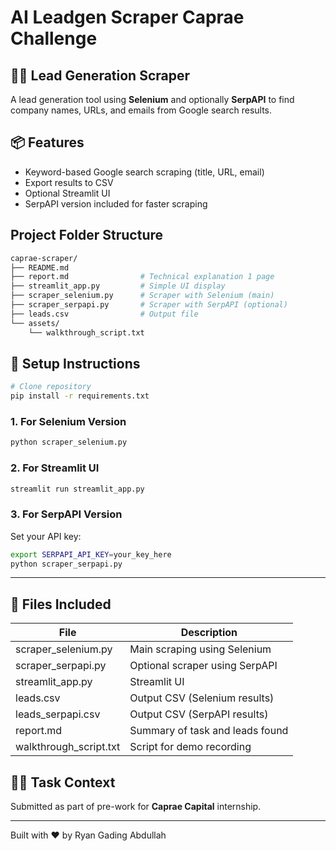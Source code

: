 # AI Leadgen Scraper Caprae Challenge

## 🕵️‍♂️ Lead Generation Scraper

A lead generation tool using **Selenium** and optionally **SerpAPI** to find company names, URLs, and emails from Google search results.

## 📦 Features

- Keyword-based Google search scraping (title, URL, email)
- Export results to CSV
- Optional Streamlit UI
- SerpAPI version included for faster scraping

## Project Folder Structure

```sh
caprae-scraper/
├── README.md
├── report.md                # Technical explanation 1 page
├── streamlit_app.py         # Simple UI display
├── scraper_selenium.py      # Scraper with Selenium (main)
├── scraper_serpapi.py       # Scraper with SerpAPI (optional)
├── leads.csv                # Output file
└── assets/
    └── walkthrough_script.txt

```

## 🚀 Setup Instructions

```bash
# Clone repository
pip install -r requirements.txt
```

### 1. For Selenium Version

```bash
python scraper_selenium.py
```

### 2. For Streamlit UI

```bash
streamlit run streamlit_app.py
```

### 3. For SerpAPI Version

Set your API key:

```bash
export SERPAPI_API_KEY=your_key_here
python scraper_serpapi.py
```

---

## 📄 Files Included

| File                   | Description                     |
| ---------------------- | ------------------------------- |
| scraper_selenium.py    | Main scraping using Selenium    |
| scraper_serpapi.py     | Optional scraper using SerpAPI  |
| streamlit_app.py       | Streamlit UI                    |
| leads.csv              | Output CSV (Selenium results)   |
| leads_serpapi.csv      | Output CSV (SerpAPI results)    |
| report.md              | Summary of task and leads found |
| walkthrough_script.txt | Script for demo recording       |

## 🧑‍💼 Task Context

Submitted as part of pre-work for **Caprae Capital** internship.

---

Built with ❤️ by Ryan Gading Abdullah
